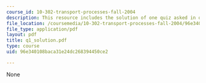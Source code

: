 ```yaml
---
course_id: 10-302-transport-processes-fall-2004
description: This resource includes the solution of one quiz asked in quiz 1.
file_location: /coursemedia/10-302-transport-processes-fall-2004/96e340108baca31e24dc268394450ce2_q1_solution.pdf
file_type: application/pdf
layout: pdf
title: q1_solution.pdf
type: course
uid: 96e340108baca31e24dc268394450ce2

---
```

None
